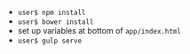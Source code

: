 * `user$ npm install`
* `user$ bower install`
* set up variables at bottom of `app/index.html`
* `user$ gulp serve`
